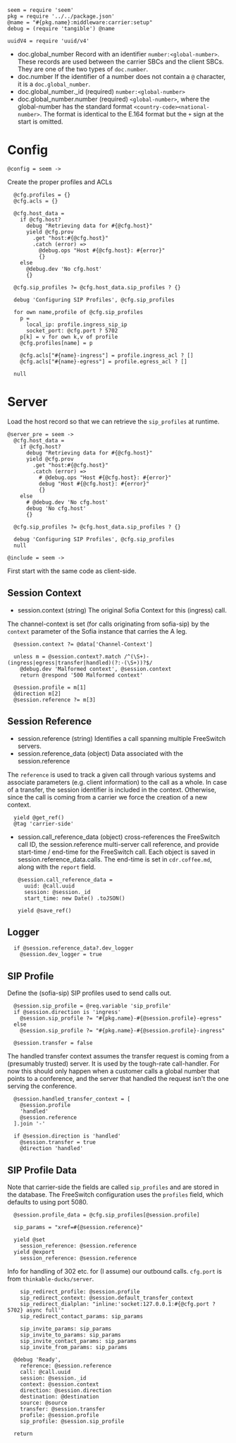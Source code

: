     seem = require 'seem'
    pkg = require '../../package.json'
    @name = "#{pkg.name}:middleware:carrier:setup"
    debug = (require 'tangible') @name

    uuidV4 = require 'uuid/v4'

* doc.global_number Record with an identifier `number:<global-number>`. These records are used between the carrier SBCs and the client SBCs. They are one of the two types of `doc.number`.
* doc.number If the identifier of a number does not contain a `@` character, it is a `doc.global_number`.
* doc.global_number._id (required) `number:<global-number>`
* doc.global_number.number (required) `<global-number>`, where the global-number has the standard format `<country-code><national-number>`. The format is identical to the E.164 format but the `+` sign at the start is omitted.

Config
======

    @config = seem ->

Create the proper profiles and ACLs

      @cfg.profiles = {}
      @cfg.acls = {}

      @cfg.host_data =
        if @cfg.host?
          debug "Retrieving data for #{@cfg.host}"
          yield @cfg.prov
            .get "host:#{@cfg.host}"
            .catch (error) =>
              @debug.ops "Host #{@cfg.host}: #{error}"
              {}
        else
          @debug.dev 'No cfg.host'
          {}

      @cfg.sip_profiles ?= @cfg.host_data.sip_profiles ? {}

      debug 'Configuring SIP Profiles', @cfg.sip_profiles

      for own name,profile of @cfg.sip_profiles
        p =
          local_ip: profile.ingress_sip_ip
          socket_port: @cfg.port ? 5702
        p[k] = v for own k,v of profile
        @cfg.profiles[name] = p

        @cfg.acls["#{name}-ingress"] = profile.ingress_acl ? []
        @cfg.acls["#{name}-egress"] = profile.egress_acl ? []

      null

Server
======

Load the host record so that we can retrieve the `sip_profiles` at runtime.

    @server_pre = seem ->
      @cfg.host_data =
        if @cfg.host?
          debug "Retrieving data for #{@cfg.host}"
          yield @cfg.prov
            .get "host:#{@cfg.host}"
            .catch (error) =>
              # @debug.ops "Host #{@cfg.host}: #{error}"
              debug "Host #{@cfg.host}: #{error}"
              {}
        else
          # @debug.dev 'No cfg.host'
          debug 'No cfg.host'
          {}

      @cfg.sip_profiles ?= @cfg.host_data.sip_profiles ? {}

      debug 'Configuring SIP Profiles', @cfg.sip_profiles
      null

    @include = seem ->

First start with the same code as client-side.

Session Context
---------------

* session.context (string) The original Sofia Context for this (ingress) call.

The channel-context is set (for calls originating from sofia-sip) by the `context` parameter of the Sofia instance that carries the A leg.

      @session.context ?= @data['Channel-Context']

      unless m = @session.context?.match /^(\S+)-(ingress|egress|transfer|handled)(?:-(\S+))?$/
        @debug.dev 'Malformed context', @session.context
        return @respond '500 Malformed context'

      @session.profile = m[1]
      @direction m[2]
      @session.reference ?= m[3]

Session Reference
-----------------

* session.reference (string) Identifies a call spanning multiple FreeSwitch servers.
* session.reference_data (object) Data associated with the session.reference

The `reference` is used to track a given call through various systems and associate parameters (e.g. client information) to the call as a whole.
In case of a transfer, the session identifier is included in the context.
Otherwise, since the call is coming from a carrier we force the creation of a new context.

      yield @get_ref()
      @tag 'carrier-side'

* session.call_reference_data (object) cross-references the FreeSwitch call ID, the session.reference multi-server call reference, and provide start-time / end-time for the FreeSwitch call. Each object is saved in session.reference_data.calls.
The end-time is set in `cdr.coffee.md`, along with the `report` field.

      @session.call_reference_data =
        uuid: @call.uuid
        session: @session._id
        start_time: new Date() .toJSON()

      yield @save_ref()

Logger
------

      if @session.reference_data?.dev_logger
        @session.dev_logger = true

SIP Profile
-----------

Define the (sofia-sip) SIP profiles used to send calls out.

      @session.sip_profile = @req.variable 'sip_profile'
      if @session.direction is 'ingress'
        @session.sip_profile ?= "#{pkg.name}-#{@session.profile}-egress"
      else
        @session.sip_profile ?= "#{pkg.name}-#{@session.profile}-ingress"

      @session.transfer = false

The handled transfer context assumes the transfer request is coming from a (presumably trusted) server. It is used by the tough-rate call-handler.
For now this should only happen when a customer calls a global number that points to a conference, and the server that handled the request isn't the one serving the conference.

      @session.handled_transfer_context = [
        @session.profile
        'handled'
        @session.reference
      ].join '-'

      if @session.direction is 'handled'
        @session.transfer = true
        @direction 'handled'

SIP Profile Data
----------------

Note that carrier-side the fields are called `sip_profiles` and are stored in the database.
The FreeSwitch configuration uses the `profiles` field, which defaults to using port 5080.

      @session.profile_data = @cfg.sip_profiles[@session.profile]

      sip_params = "xref=#{@session.reference}"

      yield @set
        session_reference: @session.reference
      yield @export
        session_reference: @session.reference

Info for handling of 302 etc. for (I assume) our outbound calls. `cfg.port` is from `thinkable-ducks/server`.

        sip_redirect_profile: @session.profile
        sip_redirect_context: @session.default_transfer_context
        sip_redirect_dialplan: "inline:'socket:127.0.0.1:#{@cfg.port ? 5702} async full'"
        sip_redirect_contact_params: sip_params

        sip_invite_params: sip_params
        sip_invite_to_params: sip_params
        sip_invite_contact_params: sip_params
        sip_invite_from_params: sip_params

      @debug 'Ready',
        reference: @session.reference
        call: @call.uuid
        session: @session._id
        context: @session.context
        direction: @session.direction
        destination: @destination
        source: @source
        transfer: @session.transfer
        profile: @session.profile
        sip_profile: @session.sip_profile

      return
